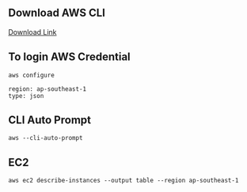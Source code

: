 ## Download AWS CLI
[Download Link](https://docs.aws.amazon.com/cli/latest/userguide/getting-started-install.html)

## To login AWS Credential
```
aws configure

region: ap-southeast-1
type: json
```
## CLI Auto Prompt
``aws --cli-auto-prompt``

## EC2
```
aws ec2 describe-instances --output table --region ap-southeast-1
```